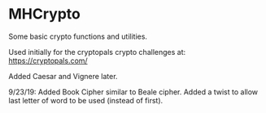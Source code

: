 # MHCrypto
Some basic crypto functions and utilities.

Used initially for the cryptopals crypto challenges at: https://cryptopals.com/

Added Caesar and Vignere later.

9/23/19: Added Book Cipher similar to Beale cipher. Added a twist to allow last letter of word to be used (instead of first).
